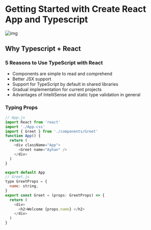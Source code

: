 # Getting Started with Create React App and Typescript

![img](https://i.ytimg.com/vi/jex--OwVycc/maxresdefault.jpg)

## Why Typescript + React

### 5 Reasons to Use TypeScript with React

- Components are simple to read and comprehend
- Better JSX support
- Support for TypeScript by default in shared libraries
- Gradual implementation for current projects
- Advantages of IntelliSense and static type validation in general

### Typing Props

```js
// App.js
import React from 'react'
import './App.css'
import { Greet } from './components/Greet'
function App() {
  return (
    <div className="App">
      <Greet name="Ayhan" />
    </div>
  )
}

export default App
// Greet.js
type GreetProps = {
  name: string,
}
export const Greet = (props: GreetProps) => {
  return (
    <div>
      <h2>Welcome {props.name} </h2>
    </div>
  )
}
```
